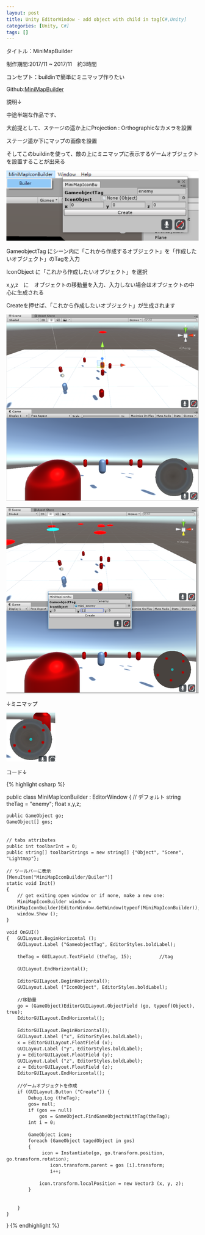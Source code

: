 ```yaml
---
layout: post
title: Unity EditorWindow - add object with child in tag[C#,Unity]
categories: [Unity, C#]
tags: []
---
```


タイトル：MiniMapBuilder

制作期間:2017/11 ~ 2017/11　約3時間

コンセプト：buildinで簡単にミニマップ作りたい

Github:[MiniMapBuilder](https://github.com/savioleung/mmi)


説明↓

中途半端な作品です、

大前提として、ステージの遥か上にProjection : Orthographicなカメラを設置

ステージ遥か下にマップの画像を設置

そしてこのbuildinを使って、敵の上にミニマップに表示するゲームオブジェクトを設置することが出来る


![buildin](https://raw.githubusercontent.com/savioleung/savioleung.github.io/master/images/buildin/buildin_1.png)

GameobjectTag にシーン内に「これから作成するオブジェクト」を「作成したいオブジェクト」のTagを入力

IconObject に「これから作成したいオブジェクト」を選択

x,y,z　に　オブジェクトの移動量を入力、入力しない場合はオブジェクトの中心に生成される

Createを押せば、「これから作成したいオブジェクト」が生成されます

![buildin](https://raw.githubusercontent.com/savioleung/savioleung.github.io/master/images/buildin/buildin_2.png)



![buildin](https://raw.githubusercontent.com/savioleung/savioleung.github.io/master/images/buildin/buildin_3.png)

↓ミニマップ

![buildin](https://raw.githubusercontent.com/savioleung/savioleung.github.io/master/images/buildin/buildin_4.png)

コード↓

{% highlight csharp %}

public class MiniMapIconBuilder : EditorWindow {
	// デフォルト
	string theTag = "enemy";
	float x,y,z;

	public GameObject go;
	GameObject[] gos;


	// tabs attributes
	public int toolbarInt = 0;
	public string[] toolbarStrings = new string[] {"Object", "Scene", "Lightmap"};

	// ツールパーに表示
	[MenuItem("MiniMapIconBuilder/Builer")]
	static void Init()
	{
		// get exiting open window or if none, make a new one:
		MiniMapIconBuilder window = (MiniMapIconBuilder)EditorWindow.GetWindow(typeof(MiniMapIconBuilder));
		window.Show ();
	}

	void OnGUI()
	{	GUILayout.BeginHorizontal ();
		GUILayout.Label ("GameobjectTag", EditorStyles.boldLabel);		

		theTag = GUILayout.TextField (theTag, 15);			//tag

		GUILayout.EndHorizontal();

		EditorGUILayout.BeginHorizontal();
		GUILayout.Label ("IconObject", EditorStyles.boldLabel);

		//移動量
		go = (GameObject)EditorGUILayout.ObjectField (go, typeof(Object), true);
		EditorGUILayout.EndHorizontal();

		EditorGUILayout.BeginHorizontal();
		GUILayout.Label ("x", EditorStyles.boldLabel);
		x = EditorGUILayout.FloatField (x);	
		GUILayout.Label ("y", EditorStyles.boldLabel);
		y = EditorGUILayout.FloatField (y);	
		GUILayout.Label ("z", EditorStyles.boldLabel);
		z = EditorGUILayout.FloatField (z);	
		EditorGUILayout.EndHorizontal();

		//ゲームオブジェクトを作成
		if (GUILayout.Button ("Create")) {
			Debug.Log (theTag);
			gos= null;
			if (gos == null)
				gos = GameObject.FindGameObjectsWithTag(theTag);
			int i = 0;
	
			GameObject icon;
			foreach (GameObject tagedObject in gos)
			{
				 icon = Instantiate(go, go.transform.position, go.transform.rotation);
					icon.transform.parent = gos [i].transform;
					i++;

				icon.transform.localPosition = new Vector3 (x, y, z);
			}


		}
	}


}
{% endhighlight %}